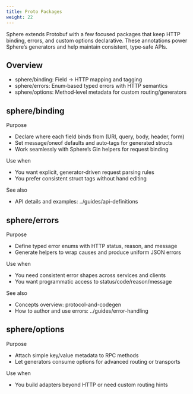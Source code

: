```yaml
---
title: Proto Packages
weight: 22
---
```


Sphere extends Protobuf with a few focused packages that keep HTTP binding, errors, and custom options declarative. These annotations power Sphere’s generators and help maintain consistent, type‑safe APIs.

## Overview

- sphere/binding: Field → HTTP mapping and tagging
- sphere/errors: Enum‑based typed errors with HTTP semantics
- sphere/options: Method‑level metadata for custom routing/generators

## sphere/binding

Purpose
- Declare where each field binds from (URI, query, body, header, form)
- Set message/oneof defaults and auto‑tags for generated structs
- Work seamlessly with Sphere’s Gin helpers for request binding

Use when
- You want explicit, generator‑driven request parsing rules
- You prefer consistent struct tags without hand editing

See also
- API details and examples: ../guides/api-definitions

## sphere/errors

Purpose
- Define typed error enums with HTTP status, reason, and message
- Generate helpers to wrap causes and produce uniform JSON errors

Use when
- You need consistent error shapes across services and clients
- You want programmatic access to status/code/reason/message

See also
- Concepts overview: protocol-and-codegen
- How to author and use errors: ../guides/error-handling

## sphere/options

Purpose
- Attach simple key/value metadata to RPC methods
- Let generators consume options for advanced routing or transports

Use when
- You build adapters beyond HTTP or need custom routing hints

